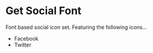 Get Social Font
=============

Font based social icon set. Featuring the following icons...

<ul>
<li>Facebook</li>
<li>Twitter</li>
</ul>
